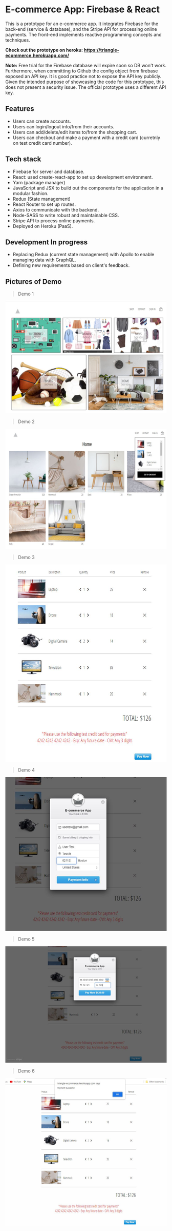 # E-commerce App: Firebase & React
This is a prototype for an e-commerce app. It integrates Firebase for the back-end (service &amp; database), and the Stripe API for processing online payments. The front-end implements reactive programming concepts and techniques.  

**Check out the prototype on heroku: https://triangle-ecommerce.herokuapp.com/**

**Note:** Free trial for the Firebase database will expire soon so DB won't work. Furthermore, when committing to Github the config object from firebase exposed an API key. It is good practice not to expose the API key publicly. Given the intended purpose of showcasing the code for this prototype, this does not present a security issue. The official prototype uses a different API key.

## Features
* Users can create accounts.
* Users can login/logout into/from their accounts.
* Users can add/delete/edit items to/from the shopping cart.
* Users can checkout and make a payment with a credit card (curretnly on test credit card number).

## Tech stack
* Firebase  for server and database.
* React: used create-react-app to set up development environment.
* Yarn (package manager)
* JavaScript and JSX to build out the components for the application in a modular fashion.
* Redux (State management) 
* React Router to set up routes.
* Axios to communicate with the backend.
* Node-SASS to write robust and maintainable CSS.
* Stripe API to process online payments.
* Deployed on Heroku (PaaS).

## Development In progress
  - Replacing Redux (current state management) with Apollo to enable managing data with GraphQL.
  - Defining new requirements based on client's feedback.

## Pictures of Demo

>Demo 1

![Demo1](Pic1.JPG)

>Demo 2

![Demo2](Pic2.JPG)

>Demo 3

![Demo3](Pic3.JPG)

>Demo 4

![Demo4](Pic4.JPG)

>Demo 5

![Demo5](Pic5.JPG)

>Demo 6

![Demo6](Pic6.JPG)
